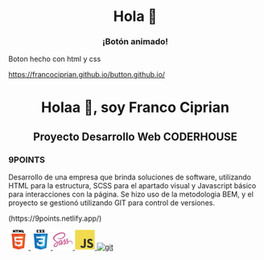 <h1 align = "center"> Hola 👋</h1>
<h3 align = "center"> ¡Botón animado! </h3>

<p>Boton hecho con html y css</p>

https://francociprian.github.io/button.github.io/

<h1 align="center">Holaa 👋, soy Franco Ciprian</h1>
<h2 align="center">Proyecto Desarrollo Web CODERHOUSE</h2>

<h3 align="left">9POINTS</h3>

<p align="left">
Desarrollo de una empresa que brinda soluciones de software, utilizando HTML para la estructura, SCSS para el apartado visual y Javascript básico para interacciones con la página. Se hizo uso de la metodologia BEM, y el proyecto se gestionó utilizando GIT para control de versiones. 
</p>

<p aling="center">(https://9points.netlify.app/)</p>

<p align="left"> <a href="https://www.w3.org/html/" target="_blank" rel="noreferrer"> <img src="https://raw.githubusercontent.com/devicons/devicon/master/icons/html5/html5-original-wordmark.svg" alt="html5" width="40" height="40"/> </a> <a href="https://www.w3schools.com/css/" target="_blank" rel="noreferrer"> <img src="https://raw.githubusercontent.com/devicons/devicon/master/icons/css3/css3-original-wordmark.svg" alt="css3" width="40" height="40"/> </a> <a href="https://sass-lang.com" target="_blank" rel="noreferrer"> <img src="https://raw.githubusercontent.com/devicons/devicon/master/icons/sass/sass-original.svg" alt="sass" width="40" height="40"/> </a> <a href="https://developer.mozilla.org/en-US/docs/Web/JavaScript" target="_blank" rel="noreferrer"> <img src="https://raw.githubusercontent.com/devicons/devicon/master/icons/javascript/javascript-original.svg" alt="javascript" width="40" height="40"/> </a><a href="https://git-scm.com/" target="_blank" rel="noreferrer"> <img src="https://www.vectorlogo.zone/logos/git-scm/git-scm-icon.svg" alt="git" width="40" height="40"/> </a> </p>
